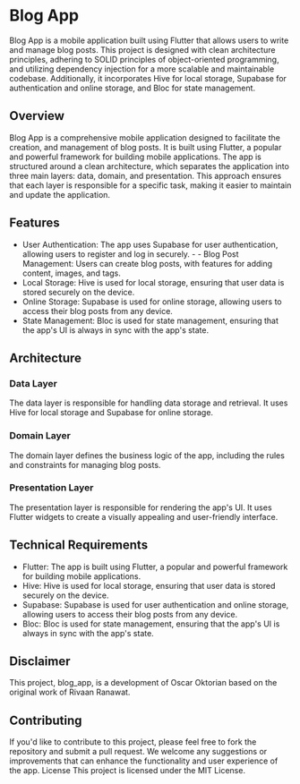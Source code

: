 # Blog App 
Blog App is a mobile application built using Flutter that allows users to write and manage blog posts. This project is designed with clean architecture principles, adhering to SOLID principles of object-oriented programming, and utilizing dependency injection for a more scalable and maintainable codebase. Additionally, it incorporates Hive for local storage, Supabase for authentication and online storage, and Bloc for state management. 

## Overview 
Blog App is a comprehensive mobile application designed to facilitate the creation,  and management of blog posts. It is built using Flutter, a popular and powerful framework for building mobile applications. The app is structured around a clean architecture, which separates the application into three main layers: data, domain, and presentation. This approach ensures that each layer is responsible for a specific task, making it easier to maintain and update the application. 

## Features 
- User Authentication: The app uses Supabase for user authentication, allowing users to register and log in securely. - - Blog Post Management: Users can create blog posts, with features for adding content, images, and tags. 
- Local Storage: Hive is used for local storage, ensuring that user data is stored securely on the device. 
- Online Storage: Supabase is used for online storage, allowing users to access their blog posts from any device. 
- State Management: Bloc is used for state management, ensuring that the app's UI is always in sync with the app's state. 

## Architecture 
### Data Layer 
The data layer is responsible for handling data storage and retrieval. It uses Hive for local storage and Supabase for online storage. 
### Domain Layer 
The domain layer defines the business logic of the app, including the rules and constraints for managing blog posts. 
### Presentation Layer 
The presentation layer is responsible for rendering the app's UI. It uses Flutter widgets to create a visually appealing and user-friendly interface. 

## Technical Requirements 
- Flutter: The app is built using Flutter, a popular and powerful framework for building mobile applications. 
- Hive: Hive is used for local storage, ensuring that user data is stored securely on the device. 
- Supabase: Supabase is used for user authentication and online storage, allowing users to access their blog posts from any device. 
- Bloc: Bloc is used for state management, ensuring that the app's UI is always in sync with the app's state. 

## Disclaimer
This project, blog_app, is a development of Oscar Oktorian based on the original work of Rivaan Ranawat. 

## Contributing 
If you'd like to contribute to this project, please feel free to fork the repository and submit a pull request. We welcome any suggestions or improvements that can enhance the functionality and user experience of the app. License This project is licensed under the MIT License.

